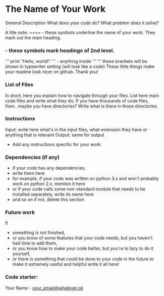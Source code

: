 The Name of Your Work
===================================================================

General Description
What does your code do? What problem does it solve? 

A litle note: 
==== - these symbols underline the name of your work. They mark out the main heading.
###  - these symbols mark headings of 2nd level. 
''' print "Hello, world!" ''' - anything inside ''' ''' these brackets will be shown in typewriter setting (will look like a code)
These little things make your readme look nicer on github. Thank you!


### List of Files

In short, here you explain how to navigate through your files.
List here main code files and write what they do. 
If you have thousands of code files, then..  maybe you have directories? Write what is there in those directories.


### Instructions

Input: write here what's in the input files, what extension they have or anything that is relevant
Output: same for output
+ Add any instructions specific for your work.


### Dependencies (if any)

- if your code has any dependencies, 
- write them here
- for example, if your code was written on python 3.x and won't probably work on python 2.x, mention it here
- or if your code calls some non-standard module that needs to be installed separately, write its name here
- and so on 
if not, delete this section

### Future work

If 
- something is not finished, 
- or you know of some features that your code needs, but you haven't had time to add them, 
- or you know how to make your code better, but you're to lazy to do it yourself, 
- or there is something that could be done to your code in the future to make it extremely useful and helpful
write it all here!

### Code starter:
Your Name - your_email@whatever.ok
